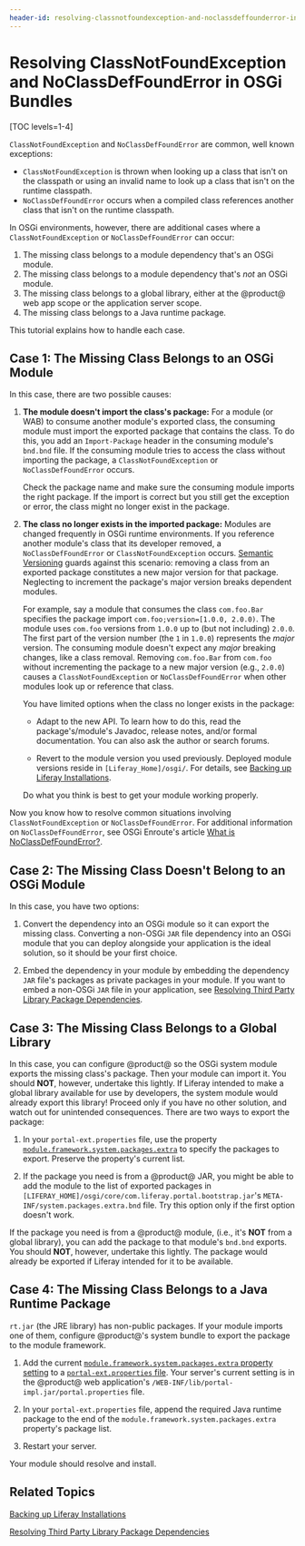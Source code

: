 ```yaml
---
header-id: resolving-classnotfoundexception-and-noclassdeffounderror-in-osgi-bundles
---
```


# Resolving ClassNotFoundException and NoClassDefFoundError in OSGi Bundles

[TOC levels=1-4]

`ClassNotFoundException` and `NoClassDefFoundError` are common, well known
exceptions:

-   `ClassNotFoundException` is thrown when looking up a class that isn't on the
    classpath or using an invalid name to look up a class that isn't on the
    runtime classpath. 
-   `NoClassDefFoundError` occurs when a compiled class references
    another class that isn't on the runtime classpath.

In OSGi environments, however, there are additional cases where a
`ClassNotFoundException` or `NoClassDefFoundError` can occur:

1.  The missing class belongs to a module dependency that's an OSGi module. 
2.  The missing class belongs to a module dependency that's *not* an OSGi 
    module. 
3.  The missing class belongs to a global library, either at the @product@ 
    web app scope or the application server scope. 
4.  The missing class belongs to a Java runtime package.

This tutorial explains how to handle each case.

## Case 1: The Missing Class Belongs to an OSGi Module

In this case, there are two possible causes: 

1.  **The module doesn't import the class's package:** For a module (or WAB) to 
    consume another module's exported class, the consuming module must import 
    the exported package that contains the class. To do this, you add an
    `Import-Package` header in the consuming module's `bnd.bnd` file. If the
    consuming module tries to access the class without importing the package, a 
    `ClassNotFoundException` or `NoClassDefFoundError` occurs. 

    Check the package name and make sure the consuming module imports the right
    package. If the import is correct but you still get the exception or
    error, the class might no longer exist in the package. 

2.  **The class no longer exists in the imported package:** Modules are changed
    frequently in OSGi runtime environments. If you reference another module's
    class that its developer removed, a `NoClassDefFoundError` or
    `ClassNotFoundException` occurs. [Semantic Versioning](http://semver.org)
    guards against this scenario: removing a class from an exported package
    constitutes a new major version for that package. Neglecting to increment
    the package's major version breaks dependent modules. 

    For example, say a module that consumes the class `com.foo.Bar` specifies
    the package import `com.foo;version=[1.0.0, 2.0.0)`. The module uses
    `com.foo` versions from `1.0.0` up to (but not including) `2.0.0`. The
    first part of the version number (the `1` in `1.0.0`) represents the
    *major* version. The consuming module doesn't expect any *major* breaking
    changes, like a class removal. Removing `com.foo.Bar` from `com.foo`
    without incrementing the  package to a new major version (e.g., `2.0.0`)
    causes a `ClassNotFoundException` or `NoClassDefFoundError` when other
    modules look  up or reference that class. 

    You have limited options when the class no longer exists in the package: 

    -   Adapt to the new API. To learn how to do this, read the 
        package's/module's Javadoc, release notes, and/or formal documentation. 
        You can also ask the author or search forums. 

    -   Revert to the module version you used previously. Deployed module 
        versions reside in `[Liferay_Home]/osgi/`. For details, see
        [Backing up Liferay Installations](/docs/7-2/deploy/-/knowledge_base/d/backing-up-a-liferay-installation). 

    Do what you think is best to get your module working properly. 

Now you know how to resolve common situations involving `ClassNotFoundException` 
or `NoClassDefFoundError`. For additional information on `NoClassDefFoundError`, 
see OSGi Enroute's article 
[What is NoClassDefFoundError?](http://enroute.osgi.org/faq/class-not-found-exception.html). 

## Case 2: The Missing Class Doesn't Belong to an OSGi Module

In this case, you have two options: 

1.  Convert the dependency into an OSGi module so it can export the missing 
    class. Converting a non-OSGi `JAR` file dependency into an OSGi module that 
    you can deploy alongside your application is the ideal solution, so it
    should be your first choice. 

2.  Embed the dependency in your module by embedding the dependency `JAR` file's
    packages as private packages in your module. If you want to embed a non-OSGi
    `JAR` file in your application, see [Resolving Third Party Library Package
    Dependencies](https://portal.liferay.dev/docs/7-2/customization/-/knowledge_base/c/adding-third-party-libraries-to-a-module). 

## Case 3: The Missing Class Belongs to a Global Library

In this case, you can configure @product@ so the OSGi system module exports the
missing class's package. Then your module can import it. You should **NOT**,
however, undertake this lightly. If Liferay intended to make a global library
available for use by developers, the system module would already export this
library! Proceed only if you have no other solution, and watch out for
unintended consequences. There are two ways to export the package: 

1.  In your `portal-ext.properties` file, use the property
    [`module.framework.system.packages.extra`](@platform-ref@/7.2-latest/propertiesdoc/portal.properties.html#Module%20Framework)
    to specify the packages to export. Preserve the property's current list. 

2.  If the package you need is from a @product@ JAR, you might be able to add 
    the module to the list of exported packages in
    `[LIFERAY_HOME]/osgi/core/com.liferay.portal.bootstrap.jar`'s
    `META-INF/system.packages.extra.bnd` file. Try this option 
    only if the first option doesn't work. 

If the package you need is from a @product@ module, (i.e., it's **NOT** 
from a global library), you can add the package to that module's `bnd.bnd` 
exports. You should **NOT**, however, undertake this lightly. The package would
already be exported if Liferay intended for it to be available. 

## Case 4: The Missing Class Belongs to a Java Runtime Package

`rt.jar` (the JRE library) has non-public packages. If your module imports one
of them, configure @product@'s system bundle to export the package to the module
framework. 

1.  Add the current
    [`module.framework.system.packages.extra` property setting](@platform-ref@/7.2-latest/propertiesdoc/portal.properties.html#Module%20Framework)
    to a
    [`portal-ext.properties` file](/docs/7-2/deploy/-/knowledge_base/d/portal-properties). 
    Your server's current setting is in the @product@ web application's
    `/WEB-INF/lib/portal-impl.jar/portal.properties` file. 

2.  In your `portal-ext.properties` file, append the required Java runtime 
    package to the end of the  `module.framework.system.packages.extra`
    property's package list. 

3.  Restart your server. 

Your module should resolve and install. 

## Related Topics

[Backing up Liferay Installations](/docs/7-2/deploy/-/knowledge_base/d/backing-up-a-liferay-installation)

[Resolving Third Party Library Package Dependencies](https://portal.liferay.dev/docs/7-2/customization/-/knowledge_base/c/adding-third-party-libraries-to-a-module)
